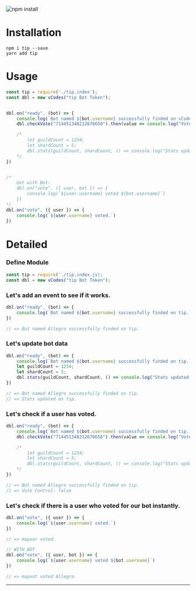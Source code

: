 ![npm install](https://nodei.co/npm/vcodes.js.png?mini=false)<br/>

# Installation
```console
npm i tip --save
yarn add tip
```


# Usage
```js
const tip = require('./tip.index');
const dbl = new vCodes("tip Bot Token");


dbl.on("ready", (bot) => {
    console.log(`Bot named ${bot.username} successfully finded on vCodes.`)
    dbl.checkVote("714451348212678658").then(value => console.log("Vote Control: "+ value))

    /*
        let guildCount = 1234;
        let shardCount = 5;
        dbl.stats(guildCount, shardCount, () => console.log("Stats updated on vCodes."));
    */
})


/*
    Get with Bot: 
    dbl.on("vote", ({ user, bot }) => {
        console.log(`${user.username} voted ${bot.username}`)
    })
*/
dbl.on("vote", ({ user }) => {
    console.log(`${user.username} voted.`)
})
```

# Detailed

### Define Module
```js
const tip = require('./tip.index.js);
const dbl = new vCodes("tip Bot Token");
```

### Let's add an event to see if it works.
```js
dbl.on("ready", (bot) => {
    console.log(`Bot named ${bot.username} successfully finded on tip.`)
})

// => Bot named Allegro successfully finded on tip.
```

### Let's update bot data
```js
dbl.on("ready", (bot) => {
    console.log(`Bot named ${bot.username} successfully finded on tip.`)
    let guildCount = 1234;
    let shardCount = 5;
    dbl.stats(guildCount, shardCount, () => console.log("Stats updated on tip."));
})

// => Bot named Allegro successfully finded on tip.
// => Stats updated on tip.
```

### Let's check if a user has voted.
```js
dbl.on("ready", (bot) => {
    console.log(`Bot named ${bot.username} successfully finded on tip.`)
    dbl.checkVote("714451348212678658").then(value => console.log("Vote Control: "+ value))

    /*
        let guildCount = 1234;
        let shardCount = 5;
        dbl.stats(guildCount, shardCount, () => console.log("Stats updated on tip."));
    */
})

// => Bot named Allegro successfully finded on tip.
// => Vote Control: false
```

### Let's check if there is a user who voted for our bot instantly.
```js
dbl.on("vote", ({ user }) => {
    console.log(`${user.username} voted.`)
})

// => mapxor voted.
```
```js
// WITH BOT
dbl.on("vote", ({ user, bot }) => {
    console.log(`${user.username} voted ${bot.username}`)
})

// => mapxot voted Allegro.
```

---

